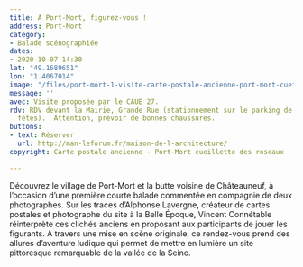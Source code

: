 ```yaml
---
title: À Port-Mort, figurez-vous !
address: Port-Mort
category:
- Balade scénographiée
dates:
- 2020-10-07 14:30
lat: "49.1689651"
lon: "1.4067014"
image: "/files/port-mort-1-visite-carte-postale-ancienne-port-mort-cueillette-des-roseaux.jpg"
message: ''
avec: Visite proposée par le CAUE 27.
rdv: RDV devant la Mairie, Grande Rue (stationnement sur le parking de la salle des
  fêtes).  Attention, prévoir de bonnes chaussures.
buttons:
- text: Réserver
  url: http://man-leforum.fr/maison-de-l-architecture/
copyright: Carte postale ancienne - Port-Mort cueillette des roseaux

---
```

Découvrez le village de Port-Mort et la butte voisine de Châteauneuf, à l’occasion d’une première courte balade commentée en compagnie de deux photographes. Sur les traces d’Alphonse Lavergne, créateur de cartes postales et photographe du site à la Belle Époque, Vincent Connétable réinterprète ces clichés anciens en proposant aux participants de jouer les figurants. A travers une mise en scène originale, ce rendez-vous prend des allures d’aventure ludique qui permet de mettre en lumière un site pittoresque remarquable de la vallée de la Seine.